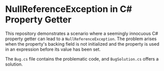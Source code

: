# NullReferenceException in C# Property Getter

This repository demonstrates a scenario where a seemingly innocuous C# property getter can lead to a `NullReferenceException`.  The problem arises when the property's backing field is not initialized and the property is used in an expression before its value has been set.

The `Bug.cs` file contains the problematic code, and `BugSolution.cs` offers a solution.